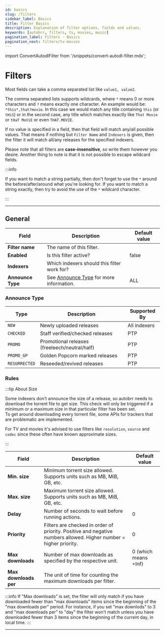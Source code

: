 ```yaml
---
id: basics
slug: /filters
sidebar_label: Basics
title: Filter Basics
description: Explanation of filter options, fields and values.
keywords: [autobrr, filters, tv, movies, music]
pagination_label: Filters - Basics
pagination_next: filters/tv-movies
---
```


import ConvertAutodlFilter from '/snippets/convert-autodl-filter.mdx';

# Filters

<ConvertAutodlFilter />

Most fields can take a comma separated list like `value1, value2`.

The comma separated lists supports wildcards, where `*` means 0 or more characters and `?` means exactly one character. An example would be: `*this*,that?movie`. In this case we would match any title containing `this` (or `tHiS`) or in the second case, any title which matches exactly like `That Movie` or `tHaT MoViE` or even `THAT.MOVIE`.

If no value is specified in a field, then that field will match any/all possible values. That means if nothing but `Filter Name` and `Indexers` is given, then the filter it will match all/any releases for the specified indexers.

Please note that all filters are **case-insensitive**, so write them however you desire. Another thing to note is that it is not possible to escape wildcard fields.

:::info

If you want to match a string partially, then don't forget to use the `*` around the before/after/around what you're looking for.
If you want to match a string exactly, then try to avoid the use of the `*` wildcard character.

:::

---

## General

| Field             | Description                                               | Default value |
| ----------------- | --------------------------------------------------------- | ------------- |
| **Filter name**   | The name of this filter.                                  |               |
| **Enabled**       | Is this filter active?                                    | false         |
| **Indexers**      | Which indexers should this filter work for?               |               |
| **Announce Type** | See [Announce Type](#announce-type) for more information. | ALL           |

### Announce Type

| Type          | Description                                   | Supported By |
| ------------- | --------------------------------------------- | ------------ |
| `NEW`         | Newly uploaded releases                       | All indexers |
| `CHECKED`     | Staff verified/checked releases               | PTP          |
| `PROMO`       | Promotional releases (freeleech/neutral/half) | PTP          |
| `PROMO_GP`    | Golden Popcorn marked releases                | PTP          |
| `RESURRECTED` | Reseeded/revived releases                     | PTP          |

### Rules

:::tip About Size

Some indexers don't announce the size of a release, so autobrr needs to download the torrent file to get size.
This check will only be triggered if a minimum or a maximum size in that particular filter has been set.  
To get around downloading every torrent file, some APIs for trackers that are problematic are implemented.

For TV and movies it's advised to use filters like `resolution`, `source` and `codec` since these often have known approximate sizes.

:::

| Field                 | Description                                                                                                       | Default value        |
| --------------------- | ----------------------------------------------------------------------------------------------------------------- | -------------------- |
| **Min. size**         | Minimum torrent size allowed. Supports units such as MB, MiB, GB, etc.                                            |                      |
| **Max. size**         | Maximum torrent size allowed. Supports units such as MB, MiB, GB, etc.                                            |                      |
| **Delay**             | Number of seconds to wait before running actions.                                                                 | 0                    |
| **Priority**          | Filters are checked in order of priority. Positive and negative numbers allowed. Higher number = higher priority. | 0                    |
| **Max downloads**     | Number of max downloads as specified by the respective unit.                                                      | 0 (which means +Inf) |
| **Max downloads per** | The unit of time for counting the maximum downloads per filter.                                                   |                      |

:::info
If "Max downloads" is set, the filter will only match if you have downloaded fewer than "max downloads" items since the beginning of the "max downloads per" period. For instance, if you set "max downlods" to 3 and "max downloads per" to "day" the filter won't match unless you have downloaded fewer than 3 items since the beginning of the current day, in local time.
:::

---
